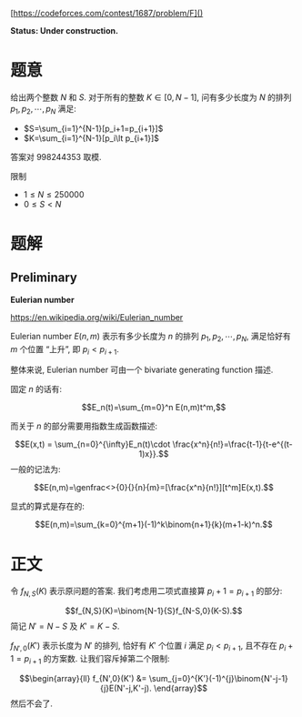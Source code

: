 [https://codeforces.com/contest/1687/problem/F]()

**Status: Under construction.**


# 题意

给出两个整数 $N$ 和 $S$. 对于所有的整数 $K\in [0,N-1]$, 问有多少长度为 $N$ 的排列 $p_1,p_2,\cdots,p_N$ 满足:
- $S=\sum_{i=1}^{N-1}[p_i+1=p_{i+1}]$
- $K=\sum_{i=1}^{N-1}[p_i\lt p_{i+1}]$

答案对 $998244353$ 取模.

限制

- $1\le N \le 250000$
- $0\le S\lt N$

# 题解

## Preliminary

**Eulerian number**

https://en.wikipedia.org/wiki/Eulerian_number

Eulerian number $E(n,m)$ 表示有多少长度为 $n$ 的排列 $p_1,p_2,\cdots,p_N$, 满足恰好有 $m$ 个位置 “上升”, 即 $p_i\lt p_{i+1}$.

整体来说, Eulerian number 可由一个 bivariate generating function 描述.

固定 $n$ 的话有:

$$E_n(t)=\sum_{m=0}^n E(n,m)t^m,$$

而关于 $n$ 的部分需要用指数生成函数描述:

$$E(x,t) = \sum_{n=0}^{\infty}E_n(t)\cdot \frac{x^n}{n!}=\frac{t-1}{t-e^{(t-1)x}}.$$
一般的记法为:

$$E(n,m)=\genfrac<>{0}{}{n}{m}=[\frac{x^n}{n!}][t^m]E(x,t).$$

显式的算式是存在的:

$$E(n,m)=\sum_{k=0}^{m+1}(-1)^k\binom{n+1}{k}(m+1-k)^n.$$
# 正文

令 $f_{N,S}(K)$ 表示原问题的答案. 我们考虑用二项式直接算 $p_i+1=p_{i+1}$ 的部分:

$$f_{N,S}(K)=\binom{N-1}{S}f_{N-S,0}(K-S).$$
简记 $N'=N-S$ 及 $K'=K-S$.

$f_{N',0}(K')$ 表示长度为 $N'$ 的排列, 恰好有 $K'$ 个位置 $i$ 满足 $p_i\lt p_{i+1}$, 且不存在 $p_i+1=p_{i+1}$ 的方案数. 让我们容斥掉第二个限制:

$$\begin{array}{ll}
f_{N',0}(K') &= \sum_{j=0}^{K'}(-1)^{j}\binom{N'-j-1}{j}E(N'-j,K'-j).
\end{array}$$
然后不会了.